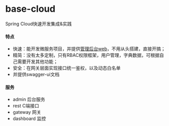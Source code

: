 # base-cloud
Spring Cloud快速开发集成&amp;实践
#### 特点
- 快速：能开发微服务项目，并提供[管理后台web](https://github.com/kingwsi/base-admin-web)，不用从头搭建，直接开搞；
- 精简：没有太多定制，只有RBAC权限框架，用户管理，字典数据，可根据自己需要开发其他功能；
- 安全：在网关层面实现接口统一鉴权，以及动态白名单
- 并提供swagger-ui文档
#### 服务
- admin 后台服务
- rest C端接口
- gateway 网关
- dashboard 监控
